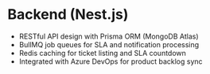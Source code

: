# Backend (Nest.js)
- RESTful API design with Prisma ORM (MongoDB Atlas)
- BullMQ job queues for SLA and notification processing
- Redis caching for ticket listing and SLA countdown
- Integrated with Azure DevOps for product backlog sync
